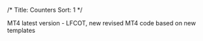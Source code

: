 /*
Title: Counters
Sort: 1
*/

MT4 latest version - LFCOT, new revised MT4 code based on new templates